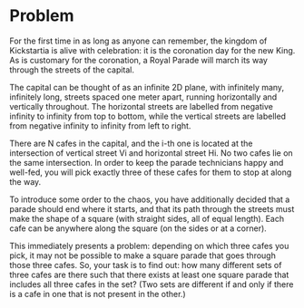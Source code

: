 # Problem

For the first time in as long as anyone can remember, the kingdom of Kickstartia is alive with celebration: it is the coronation day for the new King. As is customary for the coronation, a Royal Parade will march its way through the streets of the capital.

The capital can be thought of as an infinite 2D plane, with infinitely many, infinitely long, streets spaced one meter apart, running horizontally and vertically throughout. The horizontal streets are labelled from negative infinity to infinity from top to bottom, while the vertical streets are labelled from negative infinity to infinity from left to right.

There are N cafes in the capital, and the i-th one is located at the intersection of vertical street Vi and horizontal street Hi. No two cafes lie on the same intersection. In order to keep the parade technicians happy and well-fed, you will pick exactly three of these cafes for them to stop at along the way.

To introduce some order to the chaos, you have additionally decided that a parade should end where it starts, and that its path through the streets must make the shape of a square (with straight sides, all of equal length). Each cafe can be anywhere along the square (on the sides or at a corner).

This immediately presents a problem: depending on which three cafes you pick, it may not be possible to make a square parade that goes through those three cafes. So, your task is to find out: how many different sets of three cafes are there such that there exists at least one square parade that includes all three cafes in the set? (Two sets are different if and only if there is a cafe in one that is not present in the other.)
